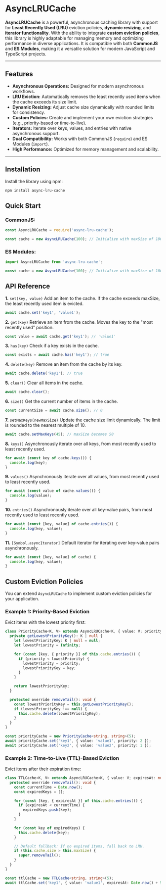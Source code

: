 # AsyncLRUCache

**AsyncLRUCache** is a powerful, asynchronous caching library with support for **Least Recently Used (LRU)** eviction policies, **dynamic resizing**, and **iterator functionality**. With the ability to integrate **custom eviction policies**, this library is highly adaptable for managing memory and optimizing performance in diverse applications. It is compatible with both **CommonJS** and **ES Modules**, making it a versatile solution for modern JavaScript and TypeScript projects.

---

## Features
- **Asynchronous Operations:** Designed for modern asynchronous workflows.
- **LRU Eviction:** Automatically removes the least recently used items when the cache exceeds its size limit.
- **Dynamic Resizing:** Adjust cache size dynamically with rounded limits for consistency.
- **Custom Policies:** Create and implement your own eviction strategies (e.g., priority-based or time-to-live).
- **Iterators:** Iterate over keys, values, and entries with native asynchronous support.
- **Dual Compatibility:** Works with both CommonJS (`require`) and ES Modules (`import`).
- **High Performance:** Optimized for memory management and scalability.

---

## Installation

Install the library using npm:
```bash
npm install async-lru-cache
```

## Quick Start

### CommonJS:
```js
const AsyncLRUCache = require('async-lru-cache');

const cache = new AsyncLRUCache(100); // Initialize with maxSize of 100
```

### ES Modules:
```js
import AsyncLRUCache from 'async-lru-cache';

const cache = new AsyncLRUCache(100); // Initialize with maxSize of 100
```


## API Reference

**1.** `set(key, value)`
Add an item to the cache. If the cache exceeds maxSize, the least recently used item is evicted.
```js
await cache.set('key1', 'value1');
```

**2.** `get(key)`
Retrieve an item from the cache. Moves the key to the "most recently used" position.
```js
const value = await cache.get('key1'); // 'value1'
```

**3.** `has(key)`
Check if a key exists in the cache.
```js
const exists = await cache.has('key1'); // true
```

**4.** `delete(key)`
Remove an item from the cache by its key.
```js
await cache.delete('key1'); // true
```

**5.** `clear()`
Clear all items in the cache.
```js
await cache.clear();
```

**6.** `size()`
Get the current number of items in the cache.
```js
const currentSize = await cache.size(); // 0
```

**7.** `setMaxKeys(newMaxSize)`
Update the cache size limit dynamically. The limit is rounded to the nearest multiple of 10.
```js
await cache.setMaxKeys(45); // maxSize becomes 50
```

**8.** `keys()`
Asynchronously iterate over all keys, from most recently used to least recently used.
```js
for await (const key of cache.keys()) {
  console.log(key);
}
```

**9.** `values()`
Asynchronously iterate over all values, from most recently used to least recently used.
```js
for await (const value of cache.values()) {
  console.log(value);
}
```

**10.** `entries()`
Asynchronously iterate over all key-value pairs, from most recently used to least recently used.
```js
for await (const [key, value] of cache.entries()) {
  console.log(key, value);
}
```

**11.** `[Symbol.asyncIterator]`
Default iterator for iterating over key-value pairs asynchronously.
```js
for await (const [key, value] of cache) {
  console.log(key, value);
}
```


## Custom Eviction Policies
You can extend `AsyncLRUCache` to implement custom eviction policies for your application.

### Example 1: Priority-Based Eviction
Evict items with the lowest priority first:
```ts
class PriorityCache<K, V> extends AsyncLRUCache<K, { value: V; priority: number }> {
  private getLowestPriorityKey(): K | null {
    let lowestPriorityKey: K | null = null;
    let lowestPriority = Infinity;

    for (const [key, { priority }] of this.cache.entries()) {
      if (priority < lowestPriority) {
        lowestPriority = priority;
        lowestPriorityKey = key;
      }
    }

    return lowestPriorityKey;
  }

  protected override removeTail(): void {
    const lowestPriorityKey = this.getLowestPriorityKey();
    if (lowestPriorityKey !== null) {
      this.cache.delete(lowestPriorityKey);
    }
  }
}

const priorityCache = new PriorityCache<string, string>(5);
await priorityCache.set('key1', { value: 'value1', priority: 2 });
await priorityCache.set('key2', { value: 'value2', priority: 1 });
```

### Example 2: Time-to-Live (TTL)-Based Eviction
Evict items after their expiration time:
```ts
class TTLCache<K, V> extends AsyncLRUCache<K, { value: V; expiresAt: number }> {
  protected override removeTail(): void {
    const currentTime = Date.now();
    const expiredKeys = [];

    for (const [key, { expiresAt }] of this.cache.entries()) {
      if (expiresAt < currentTime) {
        expiredKeys.push(key);
      }
    }

    for (const key of expiredKeys) {
      this.cache.delete(key);
    }

    // Default fallback: If no expired items, fall back to LRU.
    if (this.cache.size > this.maxSize) {
      super.removeTail();
    }
  }
}

const ttlCache = new TTLCache<string, string>(5);
await ttlCache.set('key1', { value: 'value1', expiresAt: Date.now() + 5000 });
```

